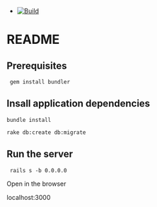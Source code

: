  - [![Build](http://img.shields.io/travis-ci/ilyakatz/growth_tracker.svg?style=flat-square)](https://travis-ci.org/growth_tracker)

# README

## Prerequisites

` gem install bundler`

## Insall application dependencies

`bundle install`

`rake db:create db:migrate `

## Run the server

` rails s -b 0.0.0.0`

Open in the browser

localhost:3000
